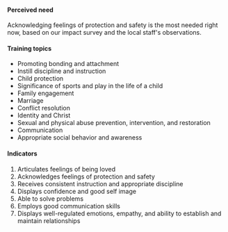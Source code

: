 #### Perceived need
Acknowledging feelings of protection and safety is the most needed right now, based on our impact survey and the local staff's observations.

#### Training topics

- Promoting bonding and attachment
- Instill discipline and instruction
- Child protection
- Significance of sports and play in the life of a child
- Family engagement
- Marriage
- Conflict resolution
- Identity and Christ
- Sexual and physical abuse prevention, intervention, and restoration
- Communication
- Appropriate social behavior and awareness

#### Indicators

1. Articulates feelings of being loved
2. Acknowledges feelings of protection and safety
3. Receives consistent instruction and appropriate discipline
4. Displays confidence and good self image
5. Able to solve problems
6. Employs good communication skills
7. Displays well-regulated emotions, empathy, and ability to establish and maintain relationships